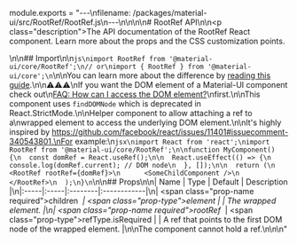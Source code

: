 module.exports = "---\nfilename: /packages/material-ui/src/RootRef/RootRef.js\n---\n\n<!--- This documentation is automatically generated, do not try to edit it. -->\n\n# RootRef API\n\n<p class=\"description\">The API documentation of the RootRef React component. Learn more about the props and the CSS customization points.</p>\n\n## Import\n\n```js\nimport RootRef from '@material-ui/core/RootRef';\n// or\nimport { RootRef } from '@material-ui/core';\n```\n\nYou can learn more about the difference by [reading this guide](/guides/minimizing-bundle-size/).\n\n⚠️⚠️⚠️\nIf you want the DOM element of a Material-UI component check out\n[FAQ: How can I access the DOM element?](/getting-started/faq/#how-can-i-access-the-dom-element)\nfirst.\n\nThis component uses `findDOMNode` which is deprecated in React.StrictMode.\n\nHelper component to allow attaching a ref to a\nwrapped element to access the underlying DOM element.\n\nIt's highly inspired by https://github.com/facebook/react/issues/11401#issuecomment-340543801.\nFor example:\n```jsx\nimport React from 'react';\nimport RootRef from '@material-ui/core/RootRef';\n\nfunction MyComponent() {\n  const domRef = React.useRef();\n\n  React.useEffect(() => {\n    console.log(domRef.current); // DOM node\n  }, []);\n\n  return (\n    <RootRef rootRef={domRef}>\n      <SomeChildComponent />\n    </RootRef>\n  );\n}\n```\n\n## Props\n\n| Name | Type | Default | Description |\n|:-----|:-----|:--------|:------------|\n| <span class=\"prop-name required\">children&nbsp;*</span> | <span class=\"prop-type\">element</span> |  | The wrapped element. |\n| <span class=\"prop-name required\">rootRef&nbsp;*</span> | <span class=\"prop-type\">refType.isRequired</span> |  | A ref that points to the first DOM node of the wrapped element. |\n\nThe component cannot hold a ref.\n\n\n"